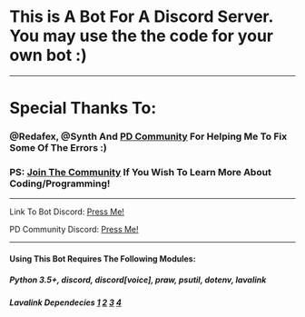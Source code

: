 # This is A Bot For A Discord Server. You may use the the code for your own bot :)

________________________________________________________________________________________

# Special Thanks To:

### @Redafex, @Synth And [PD Community](https://discord.gg/5rmZHms) For Helping Me To Fix Some Of The Errors :)
### PS: [Join The Community](https://discord.gg/5rmZHms) If You Wish To Learn More About Coding/Programming!
________________________________________________________________________________________

Link To Bot Discord:
[Press Me!](https://discord.gg/GhPyRgx)

PD Community Discord:
[Press Me!](https://discord.gg/5rmZHms)
________________________________________________________________________________________

#### Using This Bot Requires The Following Modules:
##### Python 3.5+, discord, discord[voice], praw, psutil, dotenv, lavalink

##### Lavalink Dependecies [1](https://github.com/Frederikam/Lavalink/releases) [2](https://github.com/Devoxin/Lavalink.py/blob/master/examples/music.py) [3](https://codeberg.org/DMNight6/NightDragon/src/branch/master/Lavalink/application.yml) [4](https://github.com/Rapptz/discord-ext-menus)